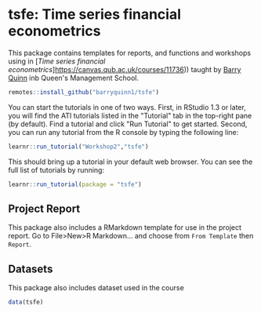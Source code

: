 # tsfe: Time series financial econometrics

<!-- badges: start -->
<!-- badges: end -->

This package contains templates for reports, and functions and workshops using in [*Time series financial econometrics*]https://canvas.qub.ac.uk/courses/11736)) taught by [Barry Quinn](https://quinference.com/) inb Queen's Management School. 

``` r
remotes::install_github("barryquinn1/tsfe")
```

You can start the tutorials in one of two ways. First, in RStudio 1.3 or later, you will find the ATI tutorials listed in the "Tutorial" tab in the top-right pane (by default). Find a tutorial and click "Run Tutorial" to get started. Second, you can run any tutorial from the R console by typing the following line: 

``` r
learnr::run_tutorial("Workshop2","tsfe")
```

This should bring up a tutorial in your default web browser. You can see the full list of tutorials by running:

``` r
learnr::run_tutorial(package = "tsfe")
```

## Project Report
This package also includes a RMarkdown template for use in the project report.
Go to File>New>R Markdown... and choose from `From Template` then `Report`.

## Datasets
This package also includes dataset used in the course

``` r
data(tsfe)
```
